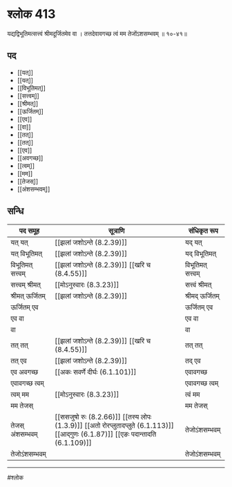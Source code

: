 # श्लोक 413

यद्यद्विभूतिमत्सत्त्वं श्रीमदूर्जितमेव वा ।
तत्तदेवावगच्छ त्वं मम तेजोंऽशसम्भवम् ॥ १०-४१॥


## पद 

- [[यत्]]
- [[यत्]]
- [[विभूतिमत्]]
- [[सत्त्वम्]]
- [[श्रीमत्]]
- [[ऊर्जितम्]]
- [[एव]]
- [[वा]]
- [[तत्]]
- [[तत्]]
- [[एव]]
- [[अवगच्छ]]
- [[त्वम्]]
- [[मम]]
- [[तेजस्]]
- [[अंशसम्भवम्]]

## सन्धि

| पद समूह | सूत्राणि | संधिकृत रूप |
| ----- | ----- | ----- |
| यत् यत् |  [[झलां जशोऽन्ते (8.2.39)]] | यद् यत् |
| यत् विभूतिमत् |  [[झलां जशोऽन्ते (8.2.39)]] | यद् विभूतिमत् |
| विभूतिमत् सत्त्वम् |  [[झलां जशोऽन्ते (8.2.39)]] [[खरि च (8.4.55)]] | विभूतिमत् सत्त्वम् |
| सत्त्वम् श्रीमत् |  [[मोऽनुस्वारः (8.3.23)]] | सत्त्वं श्रीमत् |
| श्रीमत् ऊर्जितम् |  [[झलां जशोऽन्ते (8.2.39)]] | श्रीमद् ऊर्जितम् |
| ऊर्जितम् एव |  | ऊर्जितम् एव |
| एव वा |  | एव वा |
| वा |  | वा |
| तत् तत् |  [[झलां जशोऽन्ते (8.2.39)]] [[खरि च (8.4.55)]] | तत् तत् |
| तत् एव |  [[झलां जशोऽन्ते (8.2.39)]] | तद् एव |
| एव अवगच्छ |  [[अकः सवर्णे दीर्घः (6.1.101)]] | एवावगच्छ |
| एवावगच्छ त्वम् |  | एवावगच्छ त्वम् |
| त्वम् मम |  [[मोऽनुस्वारः (8.3.23)]] | त्वं मम |
| मम तेजस् |  | मम तेजस् |
| तेजस् अंशसम्भवम् |  [[ससजुषो रुः (8.2.66)]] [[तस्य लोपः (1.3.9)]] [[अतो रोरप्लुतादप्लुते (6.1.113)]] [[आद्गुणः (6.1.87)]] [[एङः पदान्तादति (6.1.109)]] | तेजोऽंशसम्भवम् |
| तेजोऽंशसम्भवम् |  | तेजोऽंशसम्भवम् |


---

#श्लोक